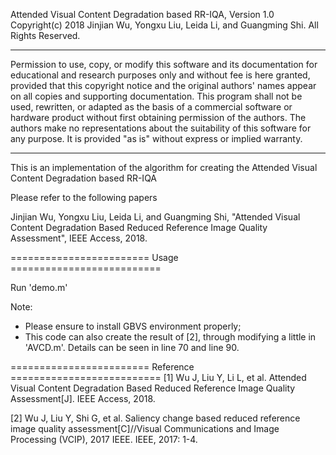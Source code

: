 Attended Visual Content Degradation based RR-IQA,
Version 1.0 Copyright(c) 2018
Jinjian Wu, Yongxu Liu, Leida Li, and Guangming Shi. All Rights Reserved.

----------------------------------------------------------------------
Permission to use, copy, or modify this software and its documentation for educational and research purposes only and without fee is here granted, provided that this copyright notice and the original authors' names appear on all copies and supporting documentation. This program shall not be used, rewritten, or adapted as the basis of a commercial software or hardware product without first obtaining permission of the authors. The authors make no representations about the suitability of this software for any purpose. It is provided "as is" without express or implied warranty.

----------------------------------------------------------------------

This is an implementation of the algorithm for creating the Attended Visual Content Degradation based RR-IQA

Please refer to the following papers

Jinjian Wu, Yongxu Liu, Leida Li, and Guangming Shi, "Attended Visual Content Degradation Based Reduced Reference Image Quality Assessment", IEEE Access, 2018. 

======================== Usage ==========================

Run 'demo.m'

Note:
- Please ensure to install GBVS environment properly;
- This code can also create the result of [2], through modifying a little in 'AVCD.m'. Details can be seen in line 70 and line 90.

======================== Reference  ==========================
[1] Wu J, Liu Y, Li L, et al. Attended Visual Content Degradation Based Reduced Reference Image Quality Assessment[J]. IEEE Access, 2018.

[2] Wu J, Liu Y, Shi G, et al. Saliency change based reduced reference image quality assessment[C]//Visual Communications and Image Processing (VCIP), 2017 IEEE. IEEE, 2017: 1-4.